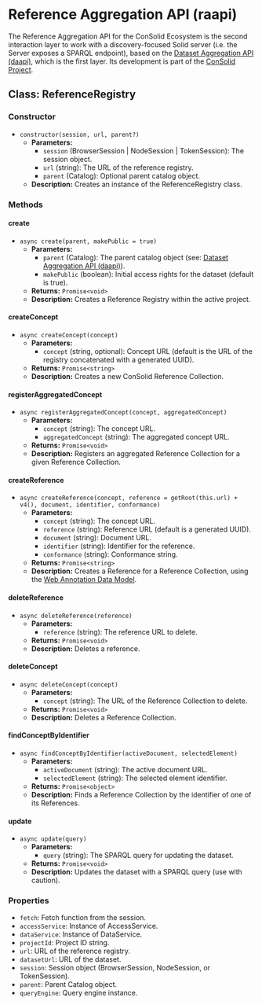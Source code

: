 # Reference Aggregation API (raapi)
The Reference Aggregation API for the ConSolid Ecosystem is the second interaction layer to work with a discovery-focused Solid server (i.e. the Server exposes a SPARQL endpoint), based on the [Dataset Aggregation API (daapi)](https://github.com/LBD-Hackers/daapi), which is the first layer. Its development is part of the [ConSolid Project](https://content.iospress.com/articles/semantic-web/sw233396).

## Class: ReferenceRegistry

### Constructor

- `constructor(session, url, parent?)`
  - **Parameters:**
    - `session` (BrowserSession | NodeSession | TokenSession): The session object.
    - `url` (string): The URL of the reference registry.
    - `parent` (Catalog): Optional parent catalog object.
  - **Description:** Creates an instance of the ReferenceRegistry class.

### Methods

#### create

- `async create(parent, makePublic = true)`
  - **Parameters:**
    - `parent` (Catalog): The parent catalog object (see: [Dataset Aggregation API (daapi)](https://github.com/LBD-Hackers/daapi)).
    - `makePublic` (boolean): Initial access rights for the dataset (default is true).
  - **Returns:** `Promise<void>`
  - **Description:** Creates a Reference Registry within the active project.

#### createConcept

- `async createConcept(concept)`
  - **Parameters:**
    - `concept` (string, optional): Concept URL (default is the URL of the registry concatenated with a generated UUID).
  - **Returns:** `Promise<string>`
  - **Description:** Creates a new ConSolid Reference Collection.

#### registerAggregatedConcept

- `async registerAggregatedConcept(concept, aggregatedConcept)`
  - **Parameters:**
    - `concept` (string): The concept URL.
    - `aggregatedConcept` (string): The aggregated concept URL.
  - **Returns:** `Promise<void>`
  - **Description:** Registers an aggregated Reference Collection for a given Reference Collection.

#### createReference

- `async createReference(concept, reference = getRoot(this.url) + v4(), document, identifier, conformance)`
  - **Parameters:**
    - `concept` (string): The concept URL.
    - `reference` (string): Reference URL (default is a generated UUID).
    - `document` (string): Document URL.
    - `identifier` (string): Identifier for the reference.
    - `conformance` (string): Conformance string.
  - **Returns:** `Promise<string>`
  - **Description:** Creates a Reference for a Reference Collection, using the [Web Annotation Data Model](https://www.w3.org/TR/annotation-model/).

#### deleteReference

- `async deleteReference(reference)`
  - **Parameters:**
    - `reference` (string): The reference URL to delete.
  - **Returns:** `Promise<void>`
  - **Description:** Deletes a reference.

#### deleteConcept

- `async deleteConcept(concept)`
  - **Parameters:**
    - `concept` (string): The URL of the Reference Collection to delete.
  - **Returns:** `Promise<void>`
  - **Description:** Deletes a Reference Collection.

#### findConceptByIdentifier

- `async findConceptByIdentifier(activeDocument, selectedElement)`
  - **Parameters:**
    - `activeDocument` (string): The active document URL.
    - `selectedElement` (string): The selected element identifier.
  - **Returns:** `Promise<object>`
  - **Description:** Finds a Reference Collection by the identifier of one of its References.

#### update

- `async update(query)`
  - **Parameters:**
    - `query` (string): The SPARQL query for updating the dataset.
  - **Returns:** `Promise<void>`
  - **Description:** Updates the dataset with a SPARQL query (use with caution).

### Properties

- `fetch`: Fetch function from the session.
- `accessService`: Instance of AccessService.
- `dataService`: Instance of DataService.
- `projectId`: Project ID string.
- `url`: URL of the reference registry.
- `datasetUrl`: URL of the dataset.
- `session`: Session object (BrowserSession, NodeSession, or TokenSession).
- `parent`: Parent Catalog object.
- `queryEngine`: Query engine instance.